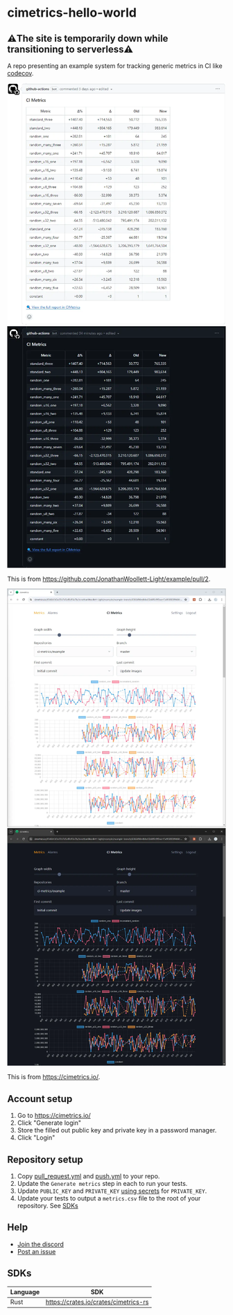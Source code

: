 # cimetrics-hello-world

## ⚠️The site is temporarily down while transitioning to serverless⚠️

A repo presenting an example system for tracking generic metrics in CI like [codecov](https://about.codecov.io).

![Example PR comment](./example_pr_light.webp#gh-light-mode-only)
![Example PR comment](./example_pr_dark.webp#gh-dark-mode-only)

This is from https://github.com/JonathanWoollett-Light/example/pull/2.

![Example display one](./example_display_light.webp#gh-light-mode-only)
![Example display one](./example_display_dark.webp#gh-dark-mode-only)

This is from https://cimetrics.io/.

## Account setup

1. Go to https://cimetrics.io/
2. Click "Generate login"
3. Store the filled out public key and private key in a password manager.
4. Click "Login"

## Repository setup

1.  Copy [pull_request.yml](./.github/workflows/pull_request.yml) and [push.yml](./.github/workflows/push.yml) to your repo.
2.  Update the `Generate metrics` step in each to run your tests.
3.  Update `PUBLIC_KEY` and `PRIVATE_KEY` [using secrets](https://docs.github.com/en/actions/security-guides/using-secrets-in-github-actions) for `PRIVATE_KEY`.
4.  Update your tests to output a `metrics.csv` file to the root of your repository.
    See [SDKs](#sdks)

## Help

- [Join the discord](https://discord.gg/eYjfCVk3BF)
- [Post an issue](https://github.com/ci-metrics/example/issues)

## SDKs

Language | SDK
---|---
Rust|https://crates.io/crates/cimetrics-rs

